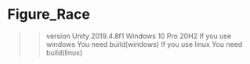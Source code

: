 # Figure_Race
>>version
Unity 2019.4.8f1
Windows 10 Pro 20H2
>>If you use windows
You need build(windows)
>>If you use linux
You need build(linux)

